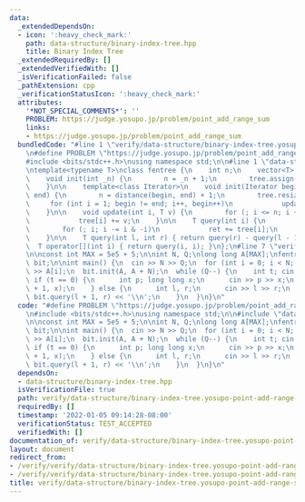 ```yaml
---
data:
  _extendedDependsOn:
  - icon: ':heavy_check_mark:'
    path: data-structure/binary-index-tree.hpp
    title: Binary Index Tree
  _extendedRequiredBy: []
  _extendedVerifiedWith: []
  _isVerificationFailed: false
  _pathExtension: cpp
  _verificationStatusIcon: ':heavy_check_mark:'
  attributes:
    '*NOT_SPECIAL_COMMENTS*': ''
    PROBLEM: https://judge.yosupo.jp/problem/point_add_range_sum
    links:
    - https://judge.yosupo.jp/problem/point_add_range_sum
  bundledCode: "#line 1 \"verify/data-structure/binary-index-tree.yosupo-point-add-range-sum.test.cpp\"\
    \n#define PROBLEM \"https://judge.yosupo.jp/problem/point_add_range_sum\"\n\n\
    #include <bits/stdc++.h>\nusing namespace std;\n\n#line 1 \"data-structure/binary-index-tree.hpp\"\
    \ntemplate<typename T>\nclass fentree {\n    int n;\n    vector<T> tree;\n\npublic:\n\
    \    void init(int _n) {\n        n = _n + 1;\n        tree.assign(n, T());\n\
    \    }\n\n    template<class Iterator>\n    void init(Iterator begin, Iterator\
    \ end) {\n        n = distance(begin, end) + 1;\n        tree.resize(n);\n   \
    \     for (int i = 1; begin != end; i++, begin++)\n            update(i, *begin);\n\
    \    }\n\n    void update(int i, T v) {\n        for (; i <= n; i += i & -i)\n\
    \            tree[i] += v;\n    }\n\n    T query(int i) {\n        T ret = 0;\n\
    \        for (; i; i -= i & -i)\n            ret += tree[i];\n        return ret;\n\
    \    }\n\n    T query(int l, int r) { return query(r) - query(l - 1); }\n\n  \
    \  T operator[](int i) { return query(i, i); }\n};\n#line 7 \"verify/data-structure/binary-index-tree.yosupo-point-add-range-sum.test.cpp\"\
    \n\nconst int MAX = 5e5 + 5;\n\nint N, Q;\nlong long A[MAX];\nfentree<long long>\
    \ bit;\n\nint main() {\n  cin >> N >> Q;\n  for (int i = 0; i < N; i++)\n    cin\
    \ >> A[i];\n  bit.init(A, A + N);\n  while (Q--) {\n    int t; cin >> t;\n   \
    \ if (t == 0) {\n      int p; long long x;\n      cin >> p >> x;\n      bit.update(p\
    \ + 1, x);\n    } else {\n      int l, r;\n      cin >> l >> r;\n      cout <<\
    \ bit.query(l + 1, r) << '\\n';\n    }\n  }\n}\n"
  code: "#define PROBLEM \"https://judge.yosupo.jp/problem/point_add_range_sum\"\n\
    \n#include <bits/stdc++.h>\nusing namespace std;\n\n#include \"data-structure/binary-index-tree.hpp\"\
    \n\nconst int MAX = 5e5 + 5;\n\nint N, Q;\nlong long A[MAX];\nfentree<long long>\
    \ bit;\n\nint main() {\n  cin >> N >> Q;\n  for (int i = 0; i < N; i++)\n    cin\
    \ >> A[i];\n  bit.init(A, A + N);\n  while (Q--) {\n    int t; cin >> t;\n   \
    \ if (t == 0) {\n      int p; long long x;\n      cin >> p >> x;\n      bit.update(p\
    \ + 1, x);\n    } else {\n      int l, r;\n      cin >> l >> r;\n      cout <<\
    \ bit.query(l + 1, r) << '\\n';\n    }\n  }\n}\n"
  dependsOn:
  - data-structure/binary-index-tree.hpp
  isVerificationFile: true
  path: verify/data-structure/binary-index-tree.yosupo-point-add-range-sum.test.cpp
  requiredBy: []
  timestamp: '2022-01-05 09:14:28-08:00'
  verificationStatus: TEST_ACCEPTED
  verifiedWith: []
documentation_of: verify/data-structure/binary-index-tree.yosupo-point-add-range-sum.test.cpp
layout: document
redirect_from:
- /verify/verify/data-structure/binary-index-tree.yosupo-point-add-range-sum.test.cpp
- /verify/verify/data-structure/binary-index-tree.yosupo-point-add-range-sum.test.cpp.html
title: verify/data-structure/binary-index-tree.yosupo-point-add-range-sum.test.cpp
---
```


